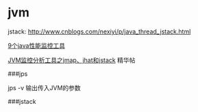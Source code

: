 # jvm

jstack: http://www.cnblogs.com/nexiyi/p/java_thread_jstack.html

[9个java性能监控工具](https://blog.idrsolutions.com/2014/06/java-performance-tuning-tools/)


[JVM监控分析工具之jmap、jhat和jstack](https://github.com/yikebocai/blog/issues/32) 精华帖


###jps

jps -v 输出传入JVM的参数


###jstack

